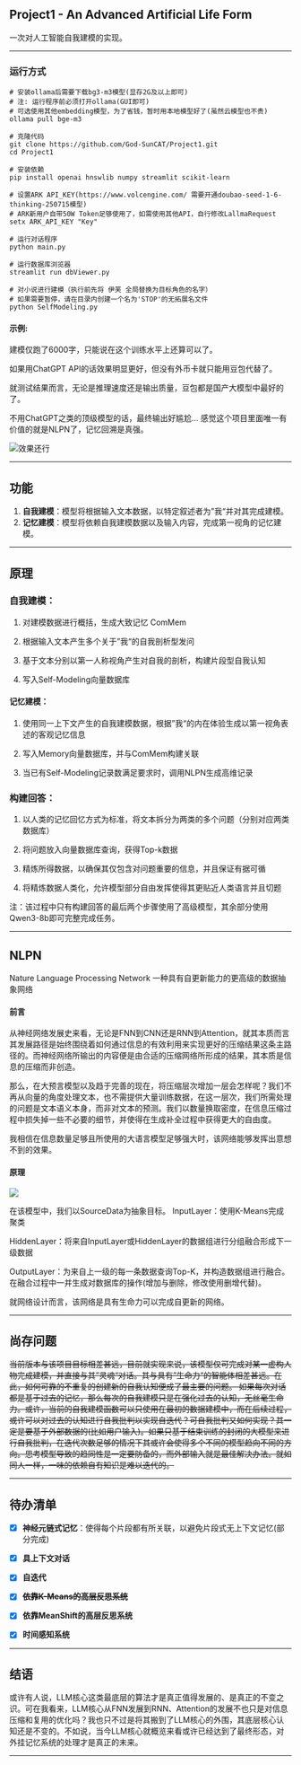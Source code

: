## Project1 - An Advanced Artificial Life Form

一次对人工智能自我建模的实现。

---

### 运行方式

```
# 安装ollama后需要下载bg3-m3模型(显存2G及以上即可)
# 注: 运行程序前必须打开ollama(GUI即可)
# 可选使用其他embedding模型，为了省钱，暂时用本地模型好了(虽然云模型也不贵)
ollama pull bge-m3
```

```
# 克隆代码
git clone https://github.com/God-SunCAT/Project1.git
cd Project1

# 安装依赖
pip install openai hnswlib numpy streamlit scikit-learn

# 设置ARK API_KEY(https://www.volcengine.com/ 需要开通doubao-seed-1-6-thinking-250715模型)
# ARK新用户自带50W Token足够使用了，如需使用其他API，自行修改LallmaRequest
setx ARK_API_KEY "Key"

# 运行对话程序
python main.py

# 运行数据库浏览器
streamlit run dbViewer.py

# 对小说进行建模（执行前先将 伊芙 全局替换为目标角色的名字）
# 如果需要暂停，请在目录内创建一个名为'STOP'的无拓展名文件
python SelfModeling.py
```

#### 示例:

建模仅跑了6000字，只能说在这个训练水平上还算可以了。

如果用ChatGPT API的话效果明显更好，但没有外币卡就只能用豆包代替了。

就测试结果而言，无论是推理速度还是输出质量，豆包都是国产大模型中最好的了。

不用ChatGPT之类的顶级模型的话，最终输出好尴尬... 感觉这个项目里面唯一有价值的就是NLPN了，记忆回溯是真强。

![效果还行](./other/img/img1.png)

---

## 功能

1. **自我建模**：模型将根据输入文本数据，以特定叙述者为”我“并对其完成建模。
2. **记忆建模**：模型将依赖自我建模数据以及输入内容，完成第一视角的记忆建模。

---

## 原理

### 自我建模：

1. 对建模数据进行概括，生成大致记忆 ComMem

2. 根据输入文本产生多个关于”我“的自我剖析型发问

3. 基于文本分别以第一人称视角产生对自我的剖析，构建片段型自我认知

4. 写入Self-Modeling向量数据库

#### 记忆建模：

1. 使用同一上下文产生的自我建模数据，根据”我“的内在体验生成以第一视角表述的客观记忆信息

2. 写入Memory向量数据库，并与ComMem构建关联

3. 当已有Self-Modeling记录数满足要求时，调用NLPN生成高维记录

### 构建回答：

1. 以人类的记忆回忆方式为标准，将文本拆分为两类的多个问题（分别对应两类数据库）

2. 将问题放入向量数据库查询，获得Top-k数据

3. 精炼所得数据，以确保其仅包含对问题重要的信息，并且保证有据可循

4. 将精炼数据人类化，允许模型部分自由发挥使得其更贴近人类语言并且切题

注：该过程中只有构建回答的最后两个步骤使用了高级模型，其余部分使用Qwen3-8b即可完整完成任务。

---

## NLPN

Nature Language Processing Network
一种具有自更新能力的更高级的数据抽象网络

#### 前言

从神经网络发展史来看，无论是FNN到CNN还是RNN到Attention，就其本质而言其发展路径是始终围绕着如何通过信息的有效利用来实现更好的压缩结果这条主路径的。而神经网络所输出的内容便是由合适的压缩网络所形成的结果，其本质是信息的压缩而非创造。

那么，在大预言模型以及趋于完善的现在，将压缩层次增加一层会怎样呢？我们不再从向量的角度处理文本，也不需提供大量训练数据，在这一层次，我们所需处理的问题是文本语义本身，而非对文本的预测。我们以数量换取密度，在信息压缩过程中损失掉一些不必要的细节，并使得在生成补全过程中获得更大的自由度。

我相信在信息数量足够且所使用的大语言模型足够强大时，该网络能够发挥出意想不到的效果。

#### 原理

![](./other/img/NLPN.jpg)

在该模型中，我们以SourceData为抽象目标。
InputLayer：使用K-Means完成聚类

HiddenLayer：将来自InputLayer或HiddenLayer的数据组进行分组融合形成下一级数据

OutputLayer：为来自上一级的每一条数据查询Top-K，并构造数据组进行融合。在融合过程中一并生成对数据库的操作(增加与删除，修改使用删增代替)。

就网络设计而言，该网络是具有生命力可以完成自更新的网络。

---

## 尚存问题

~~当前版本与该项目目标相差甚远，目前就实现来说，该模型仅可完成对某一虚构人物完成建模，并直接与其”灵魂“对话。其与具有”生命力“的智能体相差甚远。在此，如何可靠的不重复的创建新的自我认知便成了最主要的问题。
如果每次对话都是基于过去的记忆，那么每次的自我建模只是在强化过去的认知，无丝毫生命力。或许，当前的自我建模函数可以只使用在最初的数据建模中，而在后续过程，或许可以对过去的认知进行自我批判以实现自迭代？可自我批判又如何实现？其一定是要基于外部数据的(比如用户输入)。如果只基于结束训练的封闭的大模型来进行自我批判，在迭代次数足够的情况下其或许会使得多个不同的模型趋向不同的方向。思考模型导致的趋同性是一定要防备的，而外部输入就是最佳解决办法。就如同人一样，一味的依赖自有知识是难以迭代的。~~

---

## 待办清单

- [x] **神经元链式记忆**：使得每个片段都有所关联，以避免片段式无上下文记忆(部分完成)

- [x] **具上下文对话**

- [x] **自迭代**

- [x] ~~**依靠K-Means的高层反思系统**~~

- [x] **依靠MeanShift的高层反思系统**

- [x] **时间感知系统**

---

## 结语

或许有人说，LLM核心这类最底层的算法才是真正值得发展的、是真正的不变之识。可在我看来，LLM核心从FNN发展到RNN、Attention的发展不也只是对信息压缩和复用的优化吗？我也只不过是将其搬到了LLM核心的外围，其底层核心认知还是不变的。不如说，当今LLM核心就概览来看或许已经达到了最终形态，对外挂记忆系统的处理才是真正的未来。

---
